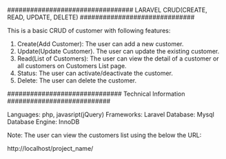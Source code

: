 ################################# LARAVEL CRUD(CREATE, READ, UPDATE, DELETE) ##############################

This is a basic CRUD of customer with following features:
1) Create(Add Customer): The user can add a new customer.
2) Update(Update Customer). The user can update the existing customer.
3) Read(List of Customers): The user can view the detail of a customer or all customers on Customers List page.
4) Status: The user can activate/deactivate the customer.
5) Delete: The user can delete the customer.


############################## Technical Information ###########################

Languages: php, javasript(jQuery)
Frameworks: Laravel
Database: Mysql
Database Engine: InnoDB


Note: The user can view the customers list using the below the URL:

http://localhost/project_name/


